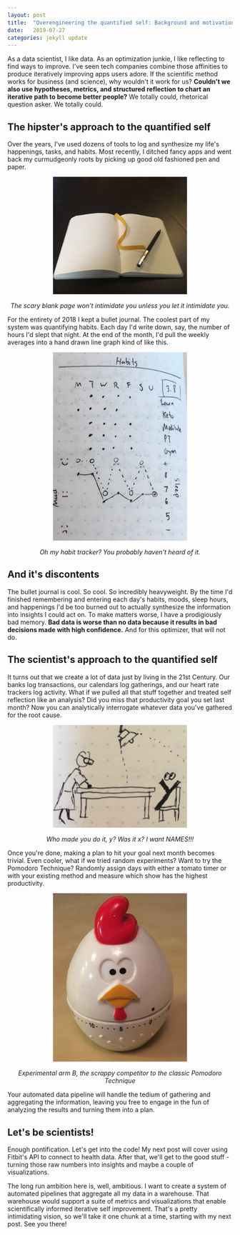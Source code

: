 ```yaml
---
layout: post
title:  "Overengineering the quantified self: Background and motivation"
date:   2019-07-27
categories: jekyll update
---
```


As a data scientist, I like data. As an optimization junkie, I like reflecting to find ways to improve. I've seen tech companies combine those affinities to produce iteratively improving apps users adore. If the scientific method works for business (and science), why wouldn't it work for us? **Couldn't we also use hypotheses, metrics, and structured reflection to chart an iterative path to become better people?** We totally could, rhetorical question asker. We totally could.

## The hipster's approach to the quantified self

Over the years, I've used dozens of tools to log and synthesize my life's happenings, tasks, and habits. Most recently, I ditched fancy apps and went back my curmudgeonly roots by picking up good old fashioned pen and paper.


<div align="center">
<img src="/assets/notebook.jpg" width="300"/>

_The scary blank page won't intimidate you unless you let it intimidate you._
</div>


 For the entirety of 2018 I kept a bullet journal. The coolest part of my system was quantifying habits. Each day I'd write down, say, the number of hours I'd slept that night. At the end of the month, I'd pull the weekly averages into a hand drawn line graph kind of like this.

<div align="center">
<img src="/assets/habit_tracker.jpg" width="300"/>

_Oh my habit tracker? You probably haven't heard of it._
</div>

## And it's discontents

The bullet journal is cool. So cool. So incredibly heavyweight. By the time I'd finished remembering and entering each day's habits, moods, sleep hours, and happenings I'd be too burned out to actually synthesize the information into insights I could act on. To make matters worse, I have a prodigiously bad memory. **Bad data is worse than no data because it results in bad decisions made with high confidence.** And for this optimizer, that will not do.

## The scientist's approach to the quantified self

It turns out that we create a lot of data just by living in the 21st Century. Our banks log transactions, our calendars log gatherings, and our heart rate trackers log activity. What if we pulled all that stuff together and treated self reflection like an analysis? Did you miss that productivity goal you set last month? Now you can analytically interrogate whatever data you've gathered for the root cause.

<div align="center">
<img src="/assets/interrogate_data.jpg" width="300"/>

_Who made you do it, y? Was it x? I want NAMES!!!_
</div>

Once you're done, making a plan to hit your goal next month becomes trivial. Even cooler, what if we tried random experiments? Want to try the Pomodoro Technique? Randomly assign days with either a tomato timer or with your existing method and measure which show has the highest productivity.

<div align="center">
<img src="/assets/chicken_timer.jpg" width="300"/>

_Experimental arm B, the scrappy competitor to the classic Pomodoro Technique_
</div>

Your automated data pipeline will handle the tedium of gathering and aggregating the information, leaving you free to engage in the fun of analyzing the results and turning them into a plan.

## Let's be scientists!

Enough pontification. Let's get into the code! My next post will cover using Fitbit's API to connect to health data. After that, we'll get to the good stuff - turning those raw numbers into insights and maybe a couple of visualizations.

The long run ambition here is, well, ambitious. I want to create a system of automated pipelines that aggregate all my data in a warehouse. That warehouse would support a suite of metrics and visualizations that enable scientifically informed iterative self improvement. That's a pretty intimidating vision, so we'll take it one chunk at a time, starting with my next post. See you there!
